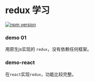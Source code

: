 <!--
 * @Author: yqj
 * @Date: 2020-07-14 11:56:58
 * @LastEditTime: 2020-07-16 16:20:51
 * @Description: 
--> 
# redux 学习
[![npm version](https://img.shields.io/npm/v/redux.svg?style=flat-square)](https://www.npmjs.com/package/redux)

### demo 01
 用原生js实现的 `redux`，没有依赖任何框架。



### demo-react
  在`react`实现`redux`，功能比较完整。
